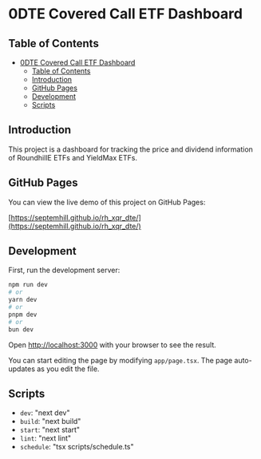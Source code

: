 # 0DTE Covered Call ETF Dashboard

## Table of Contents

- [0DTE Covered Call ETF Dashboard](#0dte-covered-call-etf-dashboard)
  - [Table of Contents](#table-of-contents)
  - [Introduction](#introduction)
  - [GitHub Pages](#github-pages)
  - [Development](#development)
  - [Scripts](#scripts)

## Introduction

This project is a dashboard for tracking the price and dividend information of RoundhillE ETFs and YieldMax ETFs.

## GitHub Pages

You can view the live demo of this project on GitHub Pages:

[https://septemhill.github.io/rh_xqr_dte/](https://septemhill.github.io/rh_xqr_dte/)

## Development

First, run the development server:

```bash
npm run dev
# or
yarn dev
# or
pnpm dev
# or
bun dev
```

Open [http://localhost:3000](http://localhost:3000) with your browser to see the result.

You can start editing the page by modifying `app/page.tsx`. The page auto-updates as you edit the file.

## Scripts

- `dev`: "next dev"
- `build`: "next build"
- `start`: "next start"
- `lint`: "next lint"
- `schedule`: "tsx scripts/schedule.ts"
